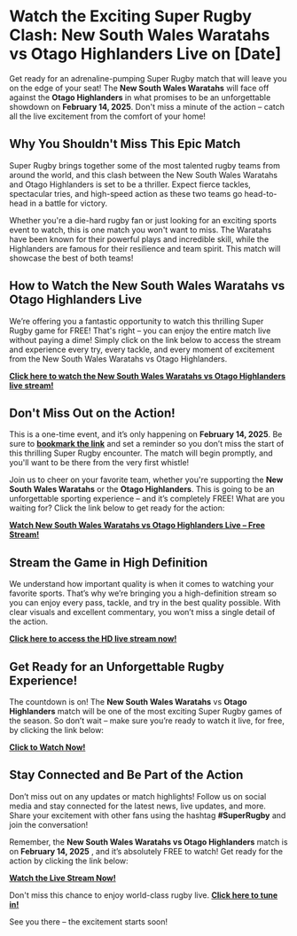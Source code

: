 # Watch the Exciting Super Rugby Clash: New South Wales Waratahs vs Otago Highlanders Live on [Date]

Get ready for an adrenaline-pumping Super Rugby match that will leave you on the edge of your seat! The **New South Wales Waratahs** will face off against the **Otago Highlanders** in what promises to be an unforgettable showdown on **February 14, 2025**. Don't miss a minute of the action – catch all the live excitement from the comfort of your home!

## Why You Shouldn't Miss This Epic Match

Super Rugby brings together some of the most talented rugby teams from around the world, and this clash between the New South Wales Waratahs and Otago Highlanders is set to be a thriller. Expect fierce tackles, spectacular tries, and high-speed action as these two teams go head-to-head in a battle for victory.

Whether you're a die-hard rugby fan or just looking for an exciting sports event to watch, this is one match you won't want to miss. The Waratahs have been known for their powerful plays and incredible skill, while the Highlanders are famous for their resilience and team spirit. This match will showcase the best of both teams!

## How to Watch the New South Wales Waratahs vs Otago Highlanders Live

We’re offering you a fantastic opportunity to watch this thrilling Super Rugby game for FREE! That's right – you can enjoy the entire match live without paying a dime! Simply click on the link below to access the stream and experience every try, every tackle, and every moment of excitement from the New South Wales Waratahs vs Otago Highlanders.

**[Click here to watch the New South Wales Waratahs vs Otago Highlanders live stream!](https://tinyurl.com/livestreamfreeo?st=New+South+Wales+Waratahs+vs+Otago+Highla&si=ghc)**

## Don't Miss Out on the Action!

This is a one-time event, and it’s only happening on **February 14, 2025**. Be sure to **[bookmark the link](https://tinyurl.com/livestreamfreeo?st=New+South+Wales+Waratahs+vs+Otago+Highla&si=ghc)** and set a reminder so you don’t miss the start of this thrilling Super Rugby encounter. The match will begin promptly, and you'll want to be there from the very first whistle!

Join us to cheer on your favorite team, whether you're supporting the **New South Wales Waratahs** or the **Otago Highlanders**. This is going to be an unforgettable sporting experience – and it’s completely FREE! What are you waiting for? Click the link below to get ready for the action:

**[Watch New South Wales Waratahs vs Otago Highlanders Live – Free Stream!](https://tinyurl.com/livestreamfreeo?st=New+South+Wales+Waratahs+vs+Otago+Highla&si=ghc)**

## Stream the Game in High Definition

We understand how important quality is when it comes to watching your favorite sports. That’s why we’re bringing you a high-definition stream so you can enjoy every pass, tackle, and try in the best quality possible. With clear visuals and excellent commentary, you won’t miss a single detail of the action.

**[Click here to access the HD live stream now!](https://tinyurl.com/livestreamfreeo?st=New+South+Wales+Waratahs+vs+Otago+Highla&si=ghc)**

## Get Ready for an Unforgettable Rugby Experience!

The countdown is on! The **New South Wales Waratahs** vs **Otago Highlanders** match will be one of the most exciting Super Rugby games of the season. So don’t wait – make sure you’re ready to watch it live, for free, by clicking the link below:

**[Click to Watch Now!](https://tinyurl.com/livestreamfreeo?st=New+South+Wales+Waratahs+vs+Otago+Highla&si=ghc)**

## Stay Connected and Be Part of the Action

Don’t miss out on any updates or match highlights! Follow us on social media and stay connected for the latest news, live updates, and more. Share your excitement with other fans using the hashtag **#SuperRugby** and join the conversation!

Remember, the **New South Wales Waratahs vs Otago Highlanders** match is on **February 14, 2025** , and it’s absolutely FREE to watch! Get ready for the action by clicking the link below:

**[Watch the Live Stream Now!](https://tinyurl.com/livestreamfreeo?st=New+South+Wales+Waratahs+vs+Otago+Highla&si=ghc)**

Don't miss this chance to enjoy world-class rugby live. **[Click here to tune in!](https://tinyurl.com/livestreamfreeo?st=New+South+Wales+Waratahs+vs+Otago+Highla&si=ghc)**

See you there – the excitement starts soon!
